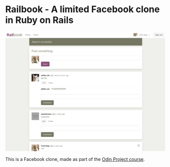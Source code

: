 # Railbook - A limited Facebook clone in Ruby on Rails

![](app/assets/images/Screenshot_2021-05-23%20Railbook.png)

This is a Facebook clone, made as part of the [Odin Project course](https://www.theodinproject.com/paths/full-stack-ruby-on-rails/courses/ruby-on-rails/lessons/final-project).
